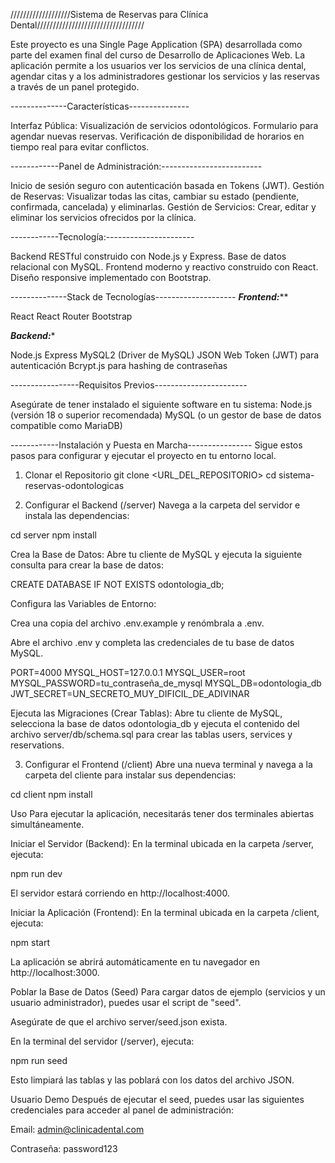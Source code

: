 ///////////////////Sistema de Reservas para Clínica Dental//////////////////////////////////

Este proyecto es una Single Page Application (SPA) desarrollada como parte del examen final del curso de Desarrollo de Aplicaciones Web. La aplicación permite a los usuarios ver los servicios de una clínica dental, agendar citas y a los administradores gestionar los servicios y las reservas a través de un panel protegido.

--------------Características---------------

Interfaz Pública:
Visualización de servicios odontológicos.
Formulario para agendar nuevas reservas.
Verificación de disponibilidad de horarios en tiempo real para evitar conflictos.

------------Panel de Administración:-------------------------

Inicio de sesión seguro con autenticación basada en Tokens (JWT).
Gestión de Reservas: Visualizar todas las citas, cambiar su estado (pendiente, confirmada, cancelada) y eliminarlas.
Gestión de Servicios: Crear, editar y eliminar los servicios ofrecidos por la clínica.

------------Tecnología:----------------------

Backend RESTful construido con Node.js y Express.
Base de datos relacional con MySQL.
Frontend moderno y reactivo construido con React.
Diseño responsive implementado con Bootstrap.

--------------Stack de Tecnologías--------------------
*****Frontend:*******

React
React Router
Bootstrap

*****Backend:******

Node.js
Express
MySQL2 (Driver de MySQL)
JSON Web Token (JWT) para autenticación
Bcrypt.js para hashing de contraseñas

-----------------Requisitos Previos-----------------------

Asegúrate de tener instalado el siguiente software en tu sistema:
Node.js (versión 18 o superior recomendada)
MySQL (o un gestor de base de datos compatible como MariaDB)


------------Instalación y Puesta en Marcha----------------
Sigue estos pasos para configurar y ejecutar el proyecto en tu entorno local.

1. Clonar el Repositorio
git clone <URL_DEL_REPOSITORIO>
cd sistema-reservas-odontologicas

2. Configurar el Backend (/server)
Navega a la carpeta del servidor e instala las dependencias:

cd server
npm install

Crea la Base de Datos:
Abre tu cliente de MySQL y ejecuta la siguiente consulta para crear la base de datos:

CREATE DATABASE IF NOT EXISTS odontologia_db;

Configura las Variables de Entorno:

Crea una copia del archivo .env.example y renómbrala a .env.

Abre el archivo .env y completa las credenciales de tu base de datos MySQL.

PORT=4000
MYSQL_HOST=127.0.0.1
MYSQL_USER=root
MYSQL_PASSWORD=tu_contraseña_de_mysql
MYSQL_DB=odontologia_db
JWT_SECRET=UN_SECRETO_MUY_DIFICIL_DE_ADIVINAR

Ejecuta las Migraciones (Crear Tablas):
Abre tu cliente de MySQL, selecciona la base de datos odontologia_db y ejecuta el contenido del archivo server/db/schema.sql para crear las tablas users, services y reservations.

3. Configurar el Frontend (/client)
Abre una nueva terminal y navega a la carpeta del cliente para instalar sus dependencias:

cd client
npm install

Uso
Para ejecutar la aplicación, necesitarás tener dos terminales abiertas simultáneamente.

Iniciar el Servidor (Backend):
En la terminal ubicada en la carpeta /server, ejecuta:

npm run dev

El servidor estará corriendo en http://localhost:4000.

Iniciar la Aplicación (Frontend):
En la terminal ubicada en la carpeta /client, ejecuta:

npm start

La aplicación se abrirá automáticamente en tu navegador en http://localhost:3000.

Poblar la Base de Datos (Seed)
Para cargar datos de ejemplo (servicios y un usuario administrador), puedes usar el script de "seed".

Asegúrate de que el archivo server/seed.json exista.

En la terminal del servidor (/server), ejecuta:

npm run seed

Esto limpiará las tablas y las poblará con los datos del archivo JSON.

Usuario Demo
Después de ejecutar el seed, puedes usar las siguientes credenciales para acceder al panel de administración:

Email: admin@clinicadental.com

Contraseña: password123
